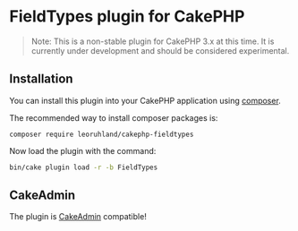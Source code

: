 # FieldTypes plugin for CakePHP

> Note: This is a non-stable plugin for CakePHP 3.x at this time. It is currently under development and should be 
considered experimental.

## Installation

You can install this plugin into your CakePHP application using [composer](http://getcomposer.org).

The recommended way to install composer packages is:

```
composer require leoruhland/cakephp-fieldtypes
```
    
Now load the plugin with the command:

```sh
bin/cake plugin load -r -b FieldTypes
```

## CakeAdmin

The plugin is [CakeAdmin](https://github.com/cakemanager/cakephp-cakeadmin) compatible!